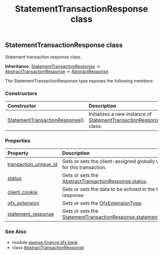 ﻿---
title: StatementTransactionResponse class
second_title: Aspose.Finance for Python via .NET API References
description: 
type: docs
weight: 450
url: /python-net/aspose.finance.ofx.bank/statementtransactionresponse/
is_root: false
---

## StatementTransactionResponse class

Statement transaction response class.



**Inheritance:** [StatementTransactionResponse](/finance/python-net/aspose.finance.ofx.bank/statementtransactionresponse) → 
[AbstractTransactionResponse](/finance/python-net/aspose.finance.ofx/abstracttransactionresponse) → 
[AbstractResponse](/finance/python-net/aspose.finance.ofx/abstractresponse)



The StatementTransactionResponse type exposes the following members:

### Constructors
| Constructor | Description |
| :- | :- |
| [StatementTransactionResponse()](/finance/python-net/aspose.finance.ofx.bank/statementtransactionresponse/__init__/#) | Initializes a new instance of [StatementTransactionResponse](/finance/python-net/aspose.finance.ofx.bank/statementtransactionresponse) class. |


### Properties
| Property | Description |
| :- | :- |
| [transaction_unique_id](/finance/python-net/aspose.finance.ofx.bank/statementtransactionresponse/transaction_unique_id) | Gets or sets the client-assigned globally unique ID for this transaction. |
| [status](/finance/python-net/aspose.finance.ofx.bank/statementtransactionresponse/status) | Gets or sets the [AbstractTransactionResponse.status](/finance/python-net/aspose.finance.ofx/abstracttransactionresponse#status). |
| [client_cookie](/finance/python-net/aspose.finance.ofx.bank/statementtransactionresponse/client_cookie) | Gets or sets the data to be echoed in the transaction response |
| [ofx_extension](/finance/python-net/aspose.finance.ofx.bank/statementtransactionresponse/ofx_extension) | Gets or sets the [OfxExtensionType](/finance/python-net/aspose.finance.ofx/ofxextensiontype). |
| [statement_response](/finance/python-net/aspose.finance.ofx.bank/statementtransactionresponse/statement_response) | Gets or sets the [StatementTransactionResponse.statement_response](/finance/python-net/aspose.finance.ofx.bank/statementtransactionresponse#statement_response). |


### See Also

* module [aspose.finance.ofx.bank](../)
* class [AbstractTransactionResponse](/finance/python-net/aspose.finance.ofx.bank/abstracttransactionresponse)
